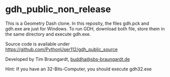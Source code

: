 # gdh_public_non_release
This is a Geometry Dash clone.
In this reposity, the files gdh.pck and gdh.exe are just for Windows.
To run GDH, download both file, store them in the same directory and execute gdh.exe.

Source code is available under https://github.com/PythonUser112/gdh_public_source

Developed by Tim Braungardt, <buddha@sbs-braungardt.de>

Hint: If you have an 32-Bits-Computer, you should execute gdh32.exe
